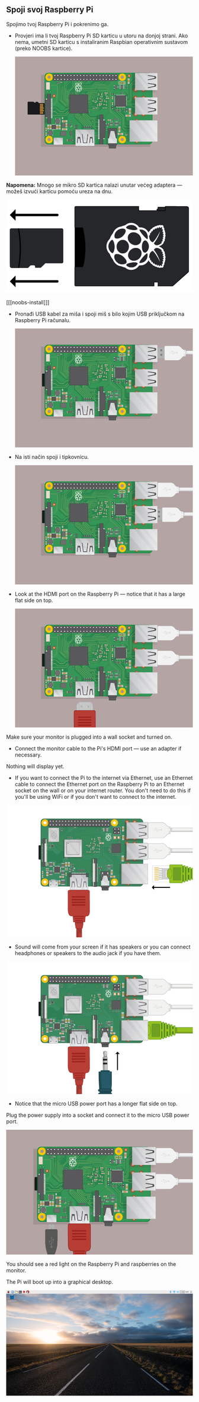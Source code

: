 ## Spoji svoj Raspberry Pi

Spojimo tvoj Raspberry Pi i pokrenimo ga.

+ Provjeri ima li tvoj Raspberry Pi SD karticu u utoru na donjoj strani. Ako nema, umetni SD karticu s instaliranim Raspbian operativnim sustavom (preko NOOBS kartice).
    
    ![screenshot](images/pi-sd.png)

**Napomena:** Mnogo se mikro SD kartica nalazi unutar većeg adaptera — možeš izvući karticu pomoću ureza na dnu.

![sd card holder](images/sd-card-holder.png)

[[[noobs-install]]]

+ Pronađi USB kabel za miša i spoji miš s bilo kojim USB priključkom na Raspberry Pi računalu.
    
    ![screenshot](images/pi-mouse.png)

+ Na isti način spoji i tipkovnicu.
    
    ![screenshot](images/pi-keyboard.png)

+ Look at the HDMI port on the Raspberry Pi — notice that it has a large flat side on top.
    
    ![screenshot](images/pi-hdmi.png)

Make sure your monitor is plugged into a wall socket and turned on.

+ Connect the monitor cable to the Pi's HDMI port — use an adapter if necessary.

Nothing will display yet.

+ If you want to connect the Pi to the internet via Ethernet, use an Ethernet cable to connect the Ethernet port on the Raspberry Pi to an Ethernet socket on the wall or on your internet router. You don't need to do this if you'll be using WiFi or if you don't want to connect to the internet.

![ethernet](images/pi-ethernet.png)

+ Sound will come from your screen if it has speakers or you can connect headphones or speakers to the audio jack if you have them.

![headphones](images/pi-headphones.png)

+ Notice that the micro USB power port has a longer flat side on top.

Plug the power supply into a socket and connect it to the micro USB power port.

![screenshot](images/pi-power.png)

You should see a red light on the Raspberry Pi and raspberries on the monitor.

The Pi will boot up into a graphical desktop.

![screenshot](images/pi-desktop.png)